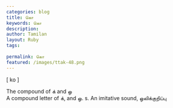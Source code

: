 ```yaml
---
categories: blog
title: கொ
keywords: கொ
description: 
author: Tamilan
layout: Ruby
tags: 
 
permalink: கொ
featured: /images/ttak-48.png
---
```

  
[ ko ]  
  
The compound of க் and ஒ  
A compound letter of க், and ஒ. s. An imitative sound, ஒலிக்குறிப்பு